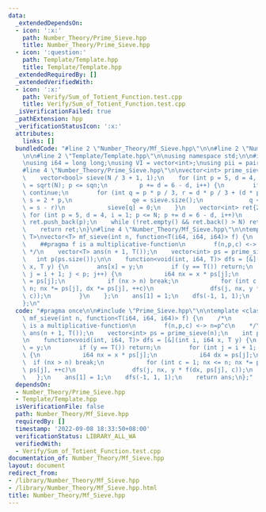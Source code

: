 ```yaml
---
data:
  _extendedDependsOn:
  - icon: ':x:'
    path: Number_Theory/Prime_Sieve.hpp
    title: Number_Theory/Prime_Sieve.hpp
  - icon: ':question:'
    path: Template/Template.hpp
    title: Template/Template.hpp
  _extendedRequiredBy: []
  _extendedVerifiedWith:
  - icon: ':x:'
    path: Verify/Sum_of_Totient_Function.test.cpp
    title: Verify/Sum_of_Totient_Function.test.cpp
  _isVerificationFailed: true
  _pathExtension: hpp
  _verificationStatusIcon: ':x:'
  attributes:
    links: []
  bundledCode: "#line 2 \"Number_Theory/Mf_Sieve.hpp\"\n\n#line 2 \"Number_Theory/Prime_Sieve.hpp\"\
    \n\n#line 2 \"Template/Template.hpp\"\n\nusing namespace std;\n\n#include <bits/stdc++.h>\n\
    \nusing i64 = long long;\nusing VI = vector<int>;\nusing pii = pair<int, int>;\n\
    #line 4 \"Number_Theory/Prime_Sieve.hpp\"\n\nvector<int> prime_sieve(int N) {\n\
    \    vector<bool> sieve(N / 3 + 1, 1);\n    for (int p = 5, d = 4, i = 1, sqn\
    \ = sqrt(N); p <= sqn;\n         p += d = 6 - d, i++) {\n        if (!sieve[i])\
    \ continue;\n        for (int q = p * p / 3, r = d * p / 3 + (d * p % 3 == 2),\
    \ s = 2 * p,\n                 qe = sieve.size();\n             q < qe; q += r\
    \ = s - r)\n            sieve[q] = 0;\n    }\n    vector<int> ret{2, 3};\n   \
    \ for (int p = 5, d = 4, i = 1; p <= N; p += d = 6 - d, i++)\n        if (sieve[i])\
    \ ret.push_back(p);\n    while (!ret.empty() && ret.back() > N) ret.pop_back();\n\
    \    return ret;\n}\n#line 4 \"Number_Theory/Mf_Sieve.hpp\"\n\ntemplate <class\
    \ T>\nvector<T> mf_sieve(int n, function<T(i64, i64, i64)> f) {\n    /*\n    \
    \    ##pragma f is a multiplicative-function\n        f(n,p,c) <-> n=p^c\n   \
    \ */\n    vector<T> ans(n + 1, T());\n    vector<int> ps = prime_sieve(n);\n \
    \   int p(ps.size());\n\n    function<void(int, i64, T)> dfs = [&](int i, i64\
    \ x, T y) {\n        ans[x] = y;\n        if (y == T()) return;\n        for (int\
    \ j = i + 1; j < p; j++) {\n            i64 nx = x * ps[j];\n            i64 dx\
    \ = ps[j];\n            if (nx > n) break;\n            for (int c = 1; nx <=\
    \ n; nx *= ps[j], dx *= ps[j], ++c)\n                dfs(j, nx, y * f(dx, ps[j],\
    \ c));\n        }\n    };\n    ans[1] = 1;\n    dfs(-1, 1, 1);\n    return ans;\n\
    };\n"
  code: "#pragma once\n\n#include \"Prime_Sieve.hpp\"\n\ntemplate <class T>\nvector<T>\
    \ mf_sieve(int n, function<T(i64, i64, i64)> f) {\n    /*\n        ##pragma f\
    \ is a multiplicative-function\n        f(n,p,c) <-> n=p^c\n    */\n    vector<T>\
    \ ans(n + 1, T());\n    vector<int> ps = prime_sieve(n);\n    int p(ps.size());\n\
    \n    function<void(int, i64, T)> dfs = [&](int i, i64 x, T y) {\n        ans[x]\
    \ = y;\n        if (y == T()) return;\n        for (int j = i + 1; j < p; j++)\
    \ {\n            i64 nx = x * ps[j];\n            i64 dx = ps[j];\n          \
    \  if (nx > n) break;\n            for (int c = 1; nx <= n; nx *= ps[j], dx *=\
    \ ps[j], ++c)\n                dfs(j, nx, y * f(dx, ps[j], c));\n        }\n \
    \   };\n    ans[1] = 1;\n    dfs(-1, 1, 1);\n    return ans;\n};"
  dependsOn:
  - Number_Theory/Prime_Sieve.hpp
  - Template/Template.hpp
  isVerificationFile: false
  path: Number_Theory/Mf_Sieve.hpp
  requiredBy: []
  timestamp: '2022-09-08 18:33:50+08:00'
  verificationStatus: LIBRARY_ALL_WA
  verifiedWith:
  - Verify/Sum_of_Totient_Function.test.cpp
documentation_of: Number_Theory/Mf_Sieve.hpp
layout: document
redirect_from:
- /library/Number_Theory/Mf_Sieve.hpp
- /library/Number_Theory/Mf_Sieve.hpp.html
title: Number_Theory/Mf_Sieve.hpp
---
```

